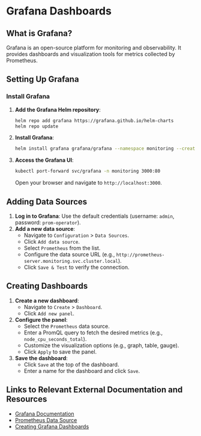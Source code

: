 # Grafana Dashboards

## What is Grafana?
Grafana is an open-source platform for monitoring and observability. It provides dashboards and visualization tools for metrics collected by Prometheus.

## Setting Up Grafana

### Install Grafana
1. **Add the Grafana Helm repository**:
    ```sh
    helm repo add grafana https://grafana.github.io/helm-charts
    helm repo update
    ```
2. **Install Grafana**:
    ```sh
    helm install grafana grafana/grafana --namespace monitoring --create-namespace
    ```
3. **Access the Grafana UI**:
    ```sh
    kubectl port-forward svc/grafana -n monitoring 3000:80
    ```
    Open your browser and navigate to `http://localhost:3000`.

## Adding Data Sources
1. **Log in to Grafana**: Use the default credentials (username: `admin`, password: `prom-operator`).
2. **Add a new data source**:
    - Navigate to `Configuration` > `Data Sources`.
    - Click `Add data source`.
    - Select `Prometheus` from the list.
    - Configure the data source URL (e.g., `http://prometheus-server.monitoring.svc.cluster.local`).
    - Click `Save & Test` to verify the connection.

## Creating Dashboards
1. **Create a new dashboard**:
    - Navigate to `Create` > `Dashboard`.
    - Click `Add new panel`.
2. **Configure the panel**:
    - Select the `Prometheus` data source.
    - Enter a PromQL query to fetch the desired metrics (e.g., `node_cpu_seconds_total`).
    - Customize the visualization options (e.g., graph, table, gauge).
    - Click `Apply` to save the panel.
3. **Save the dashboard**:
    - Click `Save` at the top of the dashboard.
    - Enter a name for the dashboard and click `Save`.

## Links to Relevant External Documentation and Resources
- [Grafana Documentation](https://grafana.com/docs/)
- [Prometheus Data Source](https://grafana.com/docs/grafana/latest/datasources/prometheus/)
- [Creating Grafana Dashboards](https://grafana.com/docs/grafana/latest/dashboards/)
